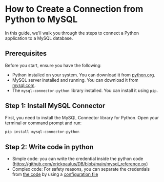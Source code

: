 # How to Create a Connection from Python to MySQL

In this guide, we'll walk you through the steps to connect a Python application to a MySQL database.

## Prerequisites

Before you start, ensure you have the following:

- Python installed on your system. You can download it from [python.org](https://www.python.org/).
- MySQL server installed and running. You can download it from [mysql.com](https://www.mysql.com/).
- The `mysql-connector-python` library installed. You can install it using `pip`.

## Step 1: Install MySQL Connector

First, you need to install the MySQL Connector library for Python. Open your terminal or command prompt and run:

```sh
pip install mysql-connector-python  
```

## Step 2: Write code in python
- Simple code: you can write the credential inside the python code (https://github.com/erickpaulus/DB/blob/main/mysql_reference.py)
- Complex code: For safety reasons, you can separate the credentials from [the code](https://github.com/erickpaulus/DB/blob/main/connect_mysql.py) by using a [configuration file](https://github.com/erickpaulus/DB/blob/main/config.ini)
